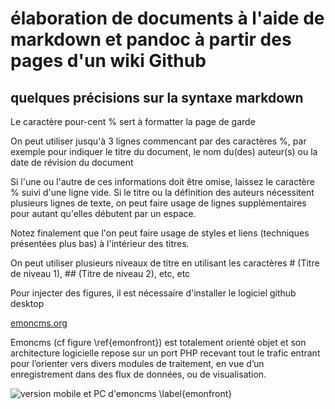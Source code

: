 # élaboration de documents à l'aide de markdown et pandoc à partir des pages d'un wiki Github
## quelques précisions sur la syntaxe markdown

Le caractère pour-cent % sert à formatter la page de garde

On peut utiliser jusqu'à 3 lignes commencant par des caractères %, par exemple pour indiquer le titre du document, le nom du(des) auteur(s) ou la date de révision du document

Si l'une ou l'autre de ces informations doit être omise, laissez le caractère % suivi d'une ligne vide. Si le titre ou la définition des auteurs nécessitent plusieurs lignes de texte, on peut faire usage de lignes supplémentaires pour autant qu'elles débutent par un espace.

Notez finalement que l'on peut faire usage de styles et liens (techniques présentées plus bas) à l'intérieur des titres.

On peut utiliser plusieurs niveaux de titre en utilisant les caractères # (Titre de niveau 1), ## (Titre de niveau 2), etc, etc

Pour injecter des figures, il est nécessaire d'installer le logiciel github desktop

[emoncms.org](https://openenergymonitor.org/emon/)

Emoncms (cf figure \ref{emonfront}) est totalement orienté objet et son architecture logicielle repose sur un port PHP recevant tout le trafic entrant pour l’orienter vers divers modules de traitement, en vue d’un enregistrement dans des flux de données, ou de visualisation.

![version mobile et PC d'emoncms \label{emonfront}](emoncms_front.png)
